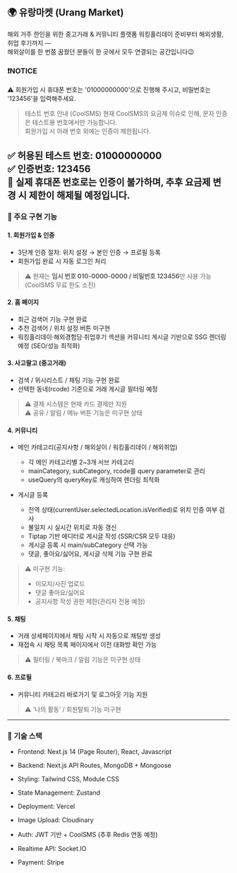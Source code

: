## 🌍 유랑마켓 (Urang Market)
해외 거주 한인을 위한 중고거래 & 커뮤니티 플랫폼
워킹홀리데이 준비부터 해외생활, 취업 후기까지 —</br> 해외살이를 한 번쯤 꿈꿨던 분들이 한 곳에서 모두 연결되는 공간입니다😉

### ❗NOTICE️
⚠️ 회원가입 시 휴대폰 번호는 '01000000000'으로 진행해 주시고, 비밀번호는 '123456'을 입력해주세요.
> 테스트 번호 안내 (CoolSMS)
  현재 CoolSMS의 요금제 이슈로 인해, 문자 인증은 테스트용 번호에서만 가능합니다.</br>
  회원가입 시 아래 번호 외에는 인증이 제한됩니다.

<!-- 💚 테스트용 번호 (CoolSMS 개발자 문서 기준)
if (phoneNumber !== "01000000000") {
return res
.status(400)
.json({ message: "테스트는 01000000000만 가능합니다." });
} -->

✅ 허용된 테스트 번호: 01000000000</br>
✅ 인증번호: 123456</br>
🚫 실제 휴대폰 번호로는 인증이 불가하며, 추후 요금제 변경 시 제한이 해제될 예정입니다.</br>
---

### 🚀 주요 구현 기능
#### 1. 회원가입 & 인증
- 3단계 인증 절차: 위치 설정 → 본인 인증 → 프로필 등록  
- 회원가입 완료 시 자동 로그인 처리</br>
> ⚠️ 현재는 **임시 번호 010-0000-0000 / 비밀번호 123456**만 사용 가능 (CoolSMS 무료 한도 소진)  

#### 2. 홈 페이지
- 최근 검색어 기능 구현 완료
- 추천 검색어 / 위치 설정 버튼 미구현
- 워킹홀리데이·해외경험담·취업후기 섹션을 커뮤니티 게시글 기반으로 SSG 렌더링 예정 (SEO/성능 최적화)

#### 3. 사고팔고 (중고거래)
- 검색 / 위시리스트 / 채팅 기능 구현 완료
- 선택한 동네(rcode) 기준으로 거래 게시글 필터링 예정</br>
> ⚠️ 결제 시스템은 현재 카드 결제만 지원</br>
> ⚠️ 공유 / 알림 / 메뉴 버튼 기능은 미구현 상태

#### 4. 커뮤니티
- 메인 카테고리(공지사항 / 해외살이 / 워킹홀리데이 / 해외취업)
   - 각 메인 카테고리별 2~3개 서브 카테고리
   - mainCategory, subCategory, rcode를 query parameter로 관리
   - useQuery의 queryKey로 캐싱하여 렌더링 최적화

- 게시글 등록
   - 전역 상태(currentUser.selectedLocation.isVerified)로 위치 인증 여부 검사
   - 불일치 시 실시간 위치로 자동 갱신
   - Tiptap 기반 에디터로 게시글 작성 (SSR/CSR 모두 대응)
   - 게시글 등록 시 main/subCategory 선택 가능
   - 댓글, 좋아요/싫어요, 게시글 삭제 기능 구현 완료

> ⚠️ 미구현 기능:
>   - 이모지/사진 업로드
>   - 댓글 좋아요/싫어요
>   - 공지사항 작성 권한 제한(관리자 전용 예정)

#### 5. 채팅
- 거래 상세페이지에서 채팅 시작 시 자동으로 채팅방 생성
- 재접속 시 채팅 목록 페이지에서 이전 대화방 확인 가능</br>
> ⚠️ 필터링 / 북마크 / 알림 기능은 미구현 상태

#### 6. 프로필
- 커뮤니티 카테고리 바로가기 및 로그아웃 기능 지원</br>
> ⚠️ ‘나의 활동’ / 회원탈퇴 기능 미구현

---

### 🧭 기술 스택
- Frontend: Next.js 14 (Page Router), React, Javascript
- Backend: Next.js API Routes, MongoDB + Mongoose
- Styling: Tailwind CSS, Module CSS
- State Management: Zustand
- Deployment: Vercel

- Image Upload: Cloudinary
- Auth: JWT 기반 + CoolSMS (추후 Redis 연동 예정)
- Realtime API: Socket.IO
- Payment: Stripe
